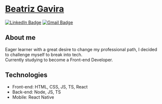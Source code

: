 # <a href="https://www.linkedin.com/in/beatriz-gavira/">Beatriz Gavira</a>

[![LinkedIn Badge](https://img.shields.io/badge/LinkedIn-blue?style=flat&logo=linkedin&labelColor=blue&link=https://www.linkedin.com/in/beatriz-gavira/)](https://www.linkedin.com/in/beatriz-gavira/)
[![Gmail Badge](https://img.shields.io/badge/Gmail-white?style=flat&logo=gmail&link=mailto:biagavirete@gmail.com)](mailto:biagavirete@gmail.com)

## About me
Eager learner with a great desire to change my professional path, I decided to challenge myself to break into tech.
<br>
Currently studying to become a Front-end Developer.

## Technologies
- Front-end: HTML, CSS, JS, TS, React
- Back-end: Node, JS, TS
- Mobile: React Native
